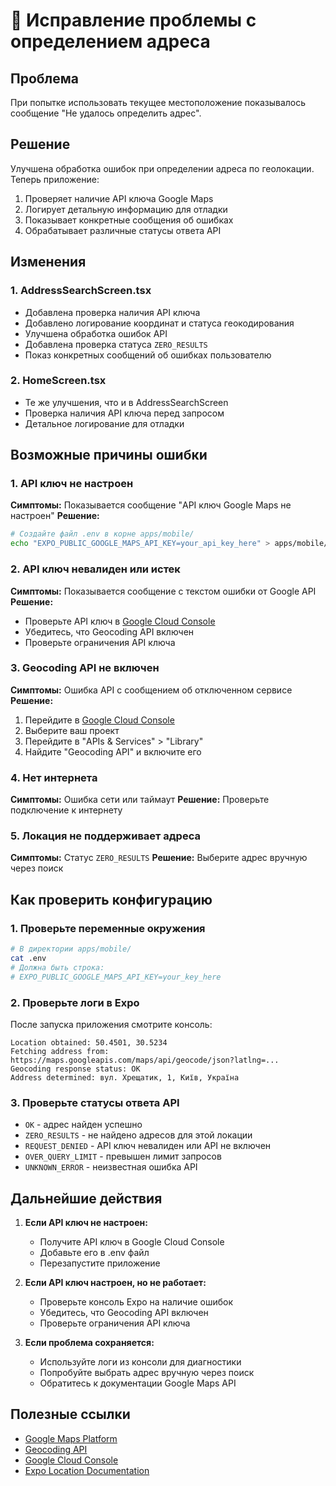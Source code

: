 # 🔧 Исправление проблемы с определением адреса

## Проблема
При попытке использовать текущее местоположение показывалось сообщение "Не удалось определить адрес".

## Решение
Улучшена обработка ошибок при определении адреса по геолокации. Теперь приложение:
1. Проверяет наличие API ключа Google Maps
2. Логирует детальную информацию для отладки
3. Показывает конкретные сообщения об ошибках
4. Обрабатывает различные статусы ответа API

## Изменения

### 1. AddressSearchScreen.tsx
- Добавлена проверка наличия API ключа
- Добавлено логирование координат и статуса геокодирования
- Улучшена обработка ошибок API
- Добавлена проверка статуса `ZERO_RESULTS`
- Показ конкретных сообщений об ошибках пользователю

### 2. HomeScreen.tsx
- Те же улучшения, что и в AddressSearchScreen
- Проверка наличия API ключа перед запросом
- Детальное логирование для отладки

## Возможные причины ошибки

### 1. API ключ не настроен
**Симптомы:** Показывается сообщение "API ключ Google Maps не настроен"
**Решение:**
```bash
# Создайте файл .env в корне apps/mobile/
echo "EXPO_PUBLIC_GOOGLE_MAPS_API_KEY=your_api_key_here" > apps/mobile/.env
```

### 2. API ключ невалиден или истек
**Симптомы:** Показывается сообщение с текстом ошибки от Google API
**Решение:** 
- Проверьте API ключ в [Google Cloud Console](https://console.cloud.google.com/)
- Убедитесь, что Geocoding API включен
- Проверьте ограничения API ключа

### 3. Geocoding API не включен
**Симптомы:** Ошибка API с сообщением об отключенном сервисе
**Решение:**
1. Перейдите в [Google Cloud Console](https://console.cloud.google.com/)
2. Выберите ваш проект
3. Перейдите в "APIs & Services" > "Library"
4. Найдите "Geocoding API" и включите его

### 4. Нет интернета
**Симптомы:** Ошибка сети или таймаут
**Решение:** Проверьте подключение к интернету

### 5. Локация не поддерживает адреса
**Симптомы:** Статус `ZERO_RESULTS`
**Решение:** Выберите адрес вручную через поиск

## Как проверить конфигурацию

### 1. Проверьте переменные окружения
```bash
# В директории apps/mobile/
cat .env
# Должна быть строка:
# EXPO_PUBLIC_GOOGLE_MAPS_API_KEY=your_key_here
```

### 2. Проверьте логи в Expo
После запуска приложения смотрите консоль:
```
Location obtained: 50.4501, 30.5234
Fetching address from: https://maps.googleapis.com/maps/api/geocode/json?latlng=...
Geocoding response status: OK
Address determined: вул. Хрещатик, 1, Київ, Україна
```

### 3. Проверьте статусы ответа API
- `OK` - адрес найден успешно
- `ZERO_RESULTS` - не найдено адресов для этой локации
- `REQUEST_DENIED` - API ключ невалиден или API не включен
- `OVER_QUERY_LIMIT` - превышен лимит запросов
- `UNKNOWN_ERROR` - неизвестная ошибка API

## Дальнейшие действия

1. **Если API ключ не настроен:**
   - Получите API ключ в Google Cloud Console
   - Добавьте его в .env файл
   - Перезапустите приложение

2. **Если API ключ настроен, но не работает:**
   - Проверьте консоль Expo на наличие ошибок
   - Убедитесь, что Geocoding API включен
   - Проверьте ограничения API ключа

3. **Если проблема сохраняется:**
   - Используйте логи из консоли для диагностики
   - Попробуйте выбрать адрес вручную через поиск
   - Обратитесь к документации Google Maps API

## Полезные ссылки

- [Google Maps Platform](https://developers.google.com/maps/documentation)
- [Geocoding API](https://developers.google.com/maps/documentation/geocoding)
- [Google Cloud Console](https://console.cloud.google.com/)
- [Expo Location Documentation](https://docs.expo.dev/versions/latest/sdk/location/)

